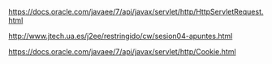 https://docs.oracle.com/javaee/7/api/javax/servlet/http/HttpServletRequest.html

http://www.jtech.ua.es/j2ee/restringido/cw/sesion04-apuntes.html

https://docs.oracle.com/javaee/7/api/javax/servlet/http/Cookie.html
